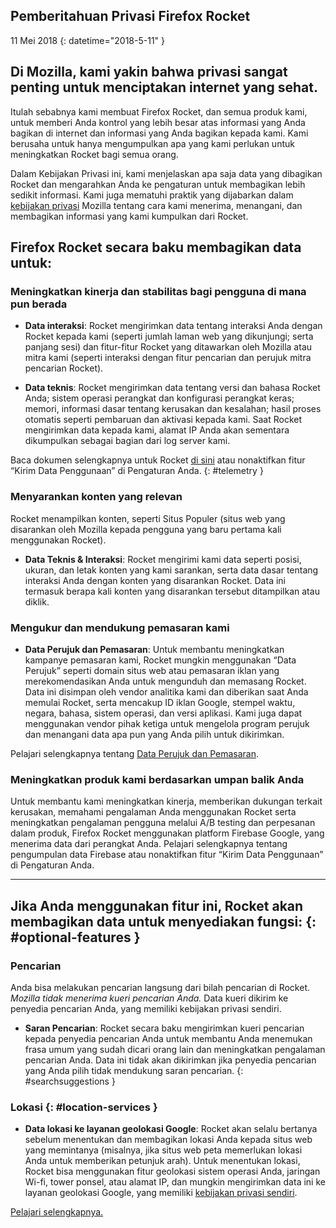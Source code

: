 ## <span class="privacy-header-firefox-rocket">Pemberitahuan Privasi</span> <span class="privacy-header-policy">Firefox Rocket</span>

11 Mei 2018
{: datetime="2018-5-11" }

## Di Mozilla, kami yakin bahwa privasi sangat penting untuk menciptakan internet yang sehat.

Itulah sebabnya kami membuat Firefox Rocket, dan semua produk kami, untuk memberi Anda kontrol yang lebih besar atas informasi yang Anda bagikan di internet dan informasi yang Anda bagikan kepada kami. Kami berusaha untuk hanya mengumpulkan apa yang kami perlukan untuk meningkatkan Rocket bagi semua orang.
 
Dalam Kebijakan Privasi ini, kami menjelaskan apa saja data yang dibagikan Rocket dan mengarahkan Anda ke pengaturan untuk membagikan lebih sedikit informasi. Kami juga mematuhi praktik yang dijabarkan dalam [kebijakan privasi](https://www.mozilla.org/privacy/) Mozilla tentang cara kami menerima, menangani, dan membagikan informasi yang kami kumpulkan dari Rocket.

## Firefox Rocket secara baku membagikan data untuk:

### Meningkatkan kinerja dan stabilitas bagi pengguna di mana pun berada

* __Data interaksi__: Rocket mengirimkan data tentang interaksi Anda dengan Rocket kepada kami (seperti jumlah laman web yang dikunjungi; serta panjang sesi) dan fitur-fitur Rocket yang ditawarkan oleh Mozilla atau mitra kami (seperti interaksi dengan fitur pencarian dan perujuk mitra pencarian Rocket).

* __Data teknis__: Rocket mengirimkan data tentang versi dan bahasa Rocket Anda; sistem operasi perangkat dan konfigurasi perangkat keras; memori, informasi dasar tentang kerusakan dan kesalahan; hasil proses otomatis seperti pembaruan dan aktivasi kepada kami.  Saat Rocket mengirimkan data kepada kami, alamat IP Anda akan sementara dikumpulkan sebagai bagian dari log server kami.  

Baca dokumen selengkapnya untuk Rocket [di sini](https://github.com/mozilla-tw/Rocket/wiki/Telemetry) atau nonaktifkan fitur “Kirim Data Penggunaan” di Pengaturan Anda.
{: #telemetry }

### Menyarankan konten yang relevan

Rocket menampilkan konten, seperti Situs Populer (situs web yang disarankan oleh Mozilla kepada pengguna yang baru pertama kali menggunakan Rocket).

* __Data Teknis & Interaksi__: Rocket mengirimi kami data seperti posisi, ukuran, dan letak konten yang kami sarankan, serta data dasar tentang interaksi Anda dengan konten yang disarankan Rocket. Data ini termasuk berapa kali konten yang disarankan tersebut ditampilkan atau diklik.

### Mengukur dan mendukung pemasaran kami

* __Data Perujuk dan Pemasaran__: Untuk membantu meningkatkan kampanye pemasaran kami, Rocket mungkin menggunakan “Data Perujuk” seperti domain situs web atau pemasaran iklan yang merekomendasikan Anda untuk mengunduh dan memasang Rocket. Data ini disimpan oleh vendor analitika kami dan diberikan saat Anda memulai Rocket, serta mencakup ID iklan Google, stempel waktu, negara, bahasa, sistem operasi, dan versi aplikasi. Kami juga dapat menggunakan vendor pihak ketiga untuk mengelola program perujuk dan menangani data apa pun yang Anda pilih untuk dikirimkan.

Pelajari selengkapnya tentang [Data Perujuk dan Pemasaran](https://github.com/mozilla-tw/Rocket/wiki/Telemetry#install-campaign-tracking).

### Meningkatkan produk kami berdasarkan umpan balik Anda

Untuk membantu kami meningkatkan kinerja, memberikan dukungan terkait kerusakan, memahami pengalaman Anda menggunakan Rocket serta meningkatkan pengalaman pengguna melalui A/B testing dan perpesanan dalam produk, Firefox Rocket menggunakan platform Firebase Google, yang menerima data dari perangkat Anda. Pelajari selengkapnya tentang pengumpulan data Firebase atau nonaktifkan fitur “Kirim Data Penggunaan” di Pengaturan Anda.

---

## Jika Anda menggunakan fitur ini, Rocket akan membagikan data untuk menyediakan fungsi: {: #optional-features }

### Pencarian

Anda bisa melakukan pencarian langsung dari bilah pencarian di Rocket.  _Mozilla tidak menerima kueri pencarian Anda._ Data kueri dikirim ke penyedia pencarian Anda, yang memiliki kebijakan privasi sendiri.  

* __Saran Pencarian__: Rocket secara baku mengirimkan kueri pencarian kepada penyedia pencarian Anda untuk membantu Anda menemukan frasa umum yang sudah dicari orang lain dan meningkatkan pengalaman pencarian Anda. Data ini tidak akan dikirimkan jika penyedia pencarian yang Anda pilih tidak mendukung saran pencarian.
{: #searchsuggestions }
    
### Lokasi {: #location-services }

* __Data lokasi ke layanan geolokasi Google__: Rocket akan selalu bertanya sebelum menentukan dan membagikan lokasi Anda kepada situs web yang memintanya (misalnya, jika situs web peta memerlukan lokasi Anda untuk memberikan petunjuk arah).  Untuk menentukan lokasi, Rocket bisa menggunakan fitur geolokasi sistem operasi Anda, jaringan Wi-fi, tower ponsel, atau alamat IP, dan mungkin mengirimkan data ini ke layanan geolokasi Google, yang memiliki [kebijakan privasi sendiri](https://www.google.com/privacy/lsf.html).

[Pelajari selengkapnya.](https://www.mozilla.org/firefox/geolocation/)
